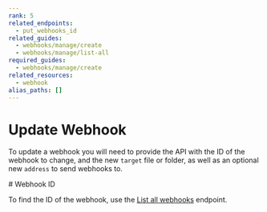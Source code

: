 ```yaml
---
rank: 5
related_endpoints:
  - put_webhooks_id
related_guides:
  - webhooks/manage/create
  - webhooks/manage/list-all
required_guides:
  - webhooks/manage/create
related_resources: 
  - webhook
alias_paths: []
---
```


# Update Webhook

To update a webhook you will need to provide the
API with the ID of the webhook to change, and the new `target` file or folder,
as well as an optional new `address` to send webhooks to.

<Samples id='put_webhooks_id'></Samples>

<Message type='notice'>
  # Webhook ID

  To find the ID of the webhook, use the [List all webhooks][1] endpoint.
</Message>

[1]: guide://webhooks/manage/list-all
